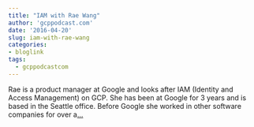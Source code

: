 ```yaml
---
title: "IAM with Rae Wang"
author: 'gcppodcast.com'
date: '2016-04-20'
slug: iam-with-rae-wang
categories:
- bloglink
tags:
  - gcppodcastcom
---
```


Rae is a product manager at Google and looks after IAM (Identity and Access Management) on GCP. She has been at Google for 3 years and is based in the Seattle office. Before Google she worked in other software companies for over a[... <i class="fas fa-external-link-alt"></i>](https://www.gcppodcast.com/post/episode-22-iam-with-rae-wang/)

